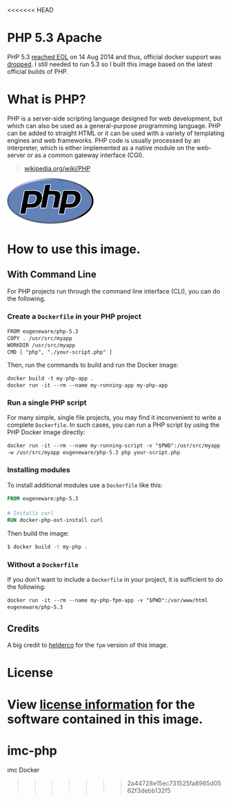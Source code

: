 <<<<<<< HEAD
# PHP 5.3 Apache

PHP 5.3 [reached EOL](http://php.net/eol.php) on 14 Aug 2014 and thus, official docker support was [dropped](https://github.com/docker-library/php/pull/20). I still needed to run 5.3 so I built this image based on the latest official builds of PHP.

# What is PHP?

PHP is a server-side scripting language designed for web development, but which can also be used as a general-purpose programming language. PHP can be added to straight HTML or it can be used with a variety of templating engines and web frameworks. PHP code is usually processed by an interpreter, which is either implemented as a native module on the web-server or as a common gateway interface (CGI).

> [wikipedia.org/wiki/PHP](http://en.wikipedia.org/wiki/PHP)

![logo](https://raw.githubusercontent.com/docker-library/docs/master/php/logo.png)

# How to use this image.

## With Command Line

For PHP projects run through the command line interface (CLI), you can do the following.

### Create a `Dockerfile` in your PHP project

    FROM eugeneware/php-5.3
    COPY . /usr/src/myapp
    WORKDIR /usr/src/myapp
    CMD [ "php", "./your-script.php" ]

Then, run the commands to build and run the Docker image:

    docker build -t my-php-app .
    docker run -it --rm --name my-running-app my-php-app

### Run a single PHP script

For many simple, single file projects, you may find it inconvenient to write a complete `Dockerfile`. In such cases, you can run a PHP script by using the PHP Docker image directly:

    docker run -it --rm --name my-running-script -v "$PWD":/usr/src/myapp -w /usr/src/myapp eugeneware/php-5.3 php your-script.php

### Installing modules

To install additional modules use a `Dockerfile` like this:

``` Dockerfile
FROM eugeneware:php-5.3

# Installs curl
RUN docker-php-ext-install curl
```

Then build the image:

``` bash
$ docker build -t my-php .
```

### Without a `Dockerfile`

If you don't want to include a `Dockerfile` in your project, it is sufficient to do the following:

    docker run -it --rm --name my-php-fpm-app -v "$PWD":/var/www/html eugeneware/php-5.3

## Credits

A big credit to [helderco](https://github.com/helderco/docker-php-5.3) for the `fpm` version
of this image.

# License

View [license information](http://php.net/license/) for the software contained in this image.
=======
# imc-php
imc Docker
>>>>>>> 2a44728e15ec731525fa8965d0562f3debb132f5
